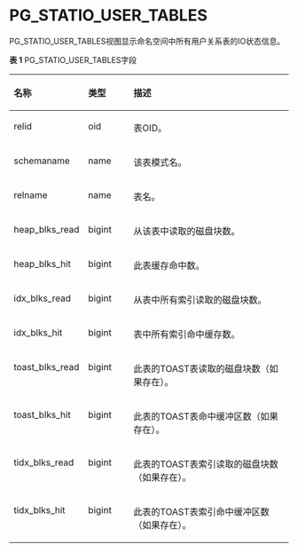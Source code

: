 # PG\_STATIO\_USER\_TABLES<a name="ZH-CN_TOPIC_0242385992"></a>

PG\_STATIO\_USER\_TABLES视图显示命名空间中所有用户关系表的IO状态信息。

**表 1**  PG\_STATIO\_USER\_TABLES字段

<a name="zh-cn_topic_0237122465_zh-cn_topic_0059778777_tb5bd988c593e40d9a9477a7b6f44f03f"></a>
<table><thead align="left"><tr id="zh-cn_topic_0237122465_zh-cn_topic_0059778777_rcbf05acfa5494c7ba6304d78ac7d73b6"><th class="cellrowborder" valign="top" width="23.97%" id="mcps1.2.4.1.1"><p id="zh-cn_topic_0237122465_zh-cn_topic_0059778777_a228f2d49385643a8a20024d8b1979542"><a name="zh-cn_topic_0237122465_zh-cn_topic_0059778777_a228f2d49385643a8a20024d8b1979542"></a><a name="zh-cn_topic_0237122465_zh-cn_topic_0059778777_a228f2d49385643a8a20024d8b1979542"></a>名称</p>
</th>
<th class="cellrowborder" valign="top" width="16.45%" id="mcps1.2.4.1.2"><p id="zh-cn_topic_0237122465_zh-cn_topic_0059778777_a48a8c5965d8a45ab81a6ef0cfd9f0f58"><a name="zh-cn_topic_0237122465_zh-cn_topic_0059778777_a48a8c5965d8a45ab81a6ef0cfd9f0f58"></a><a name="zh-cn_topic_0237122465_zh-cn_topic_0059778777_a48a8c5965d8a45ab81a6ef0cfd9f0f58"></a>类型</p>
</th>
<th class="cellrowborder" valign="top" width="59.58%" id="mcps1.2.4.1.3"><p id="zh-cn_topic_0237122465_zh-cn_topic_0059778777_adeae4cb24d5b4a249c738c366b87b436"><a name="zh-cn_topic_0237122465_zh-cn_topic_0059778777_adeae4cb24d5b4a249c738c366b87b436"></a><a name="zh-cn_topic_0237122465_zh-cn_topic_0059778777_adeae4cb24d5b4a249c738c366b87b436"></a>描述</p>
</th>
</tr>
</thead>
<tbody><tr id="zh-cn_topic_0237122465_zh-cn_topic_0059778777_r2d98de4db3c64617b88c404e1bb105e7"><td class="cellrowborder" valign="top" width="23.97%" headers="mcps1.2.4.1.1 "><p id="zh-cn_topic_0237122465_zh-cn_topic_0059778777_aa6e69d64b09d4ba7a30bb3bd12835ba8"><a name="zh-cn_topic_0237122465_zh-cn_topic_0059778777_aa6e69d64b09d4ba7a30bb3bd12835ba8"></a><a name="zh-cn_topic_0237122465_zh-cn_topic_0059778777_aa6e69d64b09d4ba7a30bb3bd12835ba8"></a>relid</p>
</td>
<td class="cellrowborder" valign="top" width="16.45%" headers="mcps1.2.4.1.2 "><p id="zh-cn_topic_0237122465_zh-cn_topic_0059778777_afa7694aa301143f79a5d8470b793c19e"><a name="zh-cn_topic_0237122465_zh-cn_topic_0059778777_afa7694aa301143f79a5d8470b793c19e"></a><a name="zh-cn_topic_0237122465_zh-cn_topic_0059778777_afa7694aa301143f79a5d8470b793c19e"></a>oid</p>
</td>
<td class="cellrowborder" valign="top" width="59.58%" headers="mcps1.2.4.1.3 "><p id="zh-cn_topic_0237122465_zh-cn_topic_0059778777_ab2044c85e45a44369026add292785bc7"><a name="zh-cn_topic_0237122465_zh-cn_topic_0059778777_ab2044c85e45a44369026add292785bc7"></a><a name="zh-cn_topic_0237122465_zh-cn_topic_0059778777_ab2044c85e45a44369026add292785bc7"></a>表OID。</p>
</td>
</tr>
<tr id="zh-cn_topic_0237122465_zh-cn_topic_0059778777_r0f0ae504adc1415ca98a00994cfd7946"><td class="cellrowborder" valign="top" width="23.97%" headers="mcps1.2.4.1.1 "><p id="zh-cn_topic_0237122465_zh-cn_topic_0059778777_a5c3ca6719cd74cb09b222d64e7d328fe"><a name="zh-cn_topic_0237122465_zh-cn_topic_0059778777_a5c3ca6719cd74cb09b222d64e7d328fe"></a><a name="zh-cn_topic_0237122465_zh-cn_topic_0059778777_a5c3ca6719cd74cb09b222d64e7d328fe"></a>schemaname</p>
</td>
<td class="cellrowborder" valign="top" width="16.45%" headers="mcps1.2.4.1.2 "><p id="zh-cn_topic_0237122465_zh-cn_topic_0059778777_a3c149a9865a44cb4bc6ce5c278fa5f84"><a name="zh-cn_topic_0237122465_zh-cn_topic_0059778777_a3c149a9865a44cb4bc6ce5c278fa5f84"></a><a name="zh-cn_topic_0237122465_zh-cn_topic_0059778777_a3c149a9865a44cb4bc6ce5c278fa5f84"></a>name</p>
</td>
<td class="cellrowborder" valign="top" width="59.58%" headers="mcps1.2.4.1.3 "><p id="zh-cn_topic_0237122465_zh-cn_topic_0059778777_a95096333715f4e249d952a839cc867b6"><a name="zh-cn_topic_0237122465_zh-cn_topic_0059778777_a95096333715f4e249d952a839cc867b6"></a><a name="zh-cn_topic_0237122465_zh-cn_topic_0059778777_a95096333715f4e249d952a839cc867b6"></a>该表模式名。</p>
</td>
</tr>
<tr id="zh-cn_topic_0237122465_zh-cn_topic_0059778777_r0ec2ba23cb874d5f93c65be416ff99f1"><td class="cellrowborder" valign="top" width="23.97%" headers="mcps1.2.4.1.1 "><p id="zh-cn_topic_0237122465_zh-cn_topic_0059778777_ab5c41bcebc3646239512f7840e9fde1f"><a name="zh-cn_topic_0237122465_zh-cn_topic_0059778777_ab5c41bcebc3646239512f7840e9fde1f"></a><a name="zh-cn_topic_0237122465_zh-cn_topic_0059778777_ab5c41bcebc3646239512f7840e9fde1f"></a>relname</p>
</td>
<td class="cellrowborder" valign="top" width="16.45%" headers="mcps1.2.4.1.2 "><p id="zh-cn_topic_0237122465_zh-cn_topic_0059778777_ae096f14496fd434f9f394c0560c6d837"><a name="zh-cn_topic_0237122465_zh-cn_topic_0059778777_ae096f14496fd434f9f394c0560c6d837"></a><a name="zh-cn_topic_0237122465_zh-cn_topic_0059778777_ae096f14496fd434f9f394c0560c6d837"></a>name</p>
</td>
<td class="cellrowborder" valign="top" width="59.58%" headers="mcps1.2.4.1.3 "><p id="zh-cn_topic_0237122465_zh-cn_topic_0059778777_a3ce32745ea81431f9190fa8cf3a3af3f"><a name="zh-cn_topic_0237122465_zh-cn_topic_0059778777_a3ce32745ea81431f9190fa8cf3a3af3f"></a><a name="zh-cn_topic_0237122465_zh-cn_topic_0059778777_a3ce32745ea81431f9190fa8cf3a3af3f"></a>表名。</p>
</td>
</tr>
<tr id="zh-cn_topic_0237122465_zh-cn_topic_0059778777_r5dbba4640a6749efbd48f4023df95a23"><td class="cellrowborder" valign="top" width="23.97%" headers="mcps1.2.4.1.1 "><p id="zh-cn_topic_0237122465_zh-cn_topic_0059778777_a7e27c1925a8e47e3b9f57e3c067d70a3"><a name="zh-cn_topic_0237122465_zh-cn_topic_0059778777_a7e27c1925a8e47e3b9f57e3c067d70a3"></a><a name="zh-cn_topic_0237122465_zh-cn_topic_0059778777_a7e27c1925a8e47e3b9f57e3c067d70a3"></a>heap_blks_read</p>
</td>
<td class="cellrowborder" valign="top" width="16.45%" headers="mcps1.2.4.1.2 "><p id="zh-cn_topic_0237122465_zh-cn_topic_0059778777_a782b7c92a4224f53bb869e41923fdc5d"><a name="zh-cn_topic_0237122465_zh-cn_topic_0059778777_a782b7c92a4224f53bb869e41923fdc5d"></a><a name="zh-cn_topic_0237122465_zh-cn_topic_0059778777_a782b7c92a4224f53bb869e41923fdc5d"></a>bigint</p>
</td>
<td class="cellrowborder" valign="top" width="59.58%" headers="mcps1.2.4.1.3 "><p id="zh-cn_topic_0237122465_zh-cn_topic_0059778777_afcd26d520c5e46c2a5fc22f1acbfa7a6"><a name="zh-cn_topic_0237122465_zh-cn_topic_0059778777_afcd26d520c5e46c2a5fc22f1acbfa7a6"></a><a name="zh-cn_topic_0237122465_zh-cn_topic_0059778777_afcd26d520c5e46c2a5fc22f1acbfa7a6"></a>从该表中读取的磁盘块数。</p>
</td>
</tr>
<tr id="zh-cn_topic_0237122465_zh-cn_topic_0059778777_r07a839cc71b14e65b10102e4f144e9da"><td class="cellrowborder" valign="top" width="23.97%" headers="mcps1.2.4.1.1 "><p id="zh-cn_topic_0237122465_zh-cn_topic_0059778777_aefc1dc5df2224b22a3ce058183f39423"><a name="zh-cn_topic_0237122465_zh-cn_topic_0059778777_aefc1dc5df2224b22a3ce058183f39423"></a><a name="zh-cn_topic_0237122465_zh-cn_topic_0059778777_aefc1dc5df2224b22a3ce058183f39423"></a>heap_blks_hit</p>
</td>
<td class="cellrowborder" valign="top" width="16.45%" headers="mcps1.2.4.1.2 "><p id="zh-cn_topic_0237122465_zh-cn_topic_0059778777_a167efc4cf9b44b9897a9ca83bb7602ad"><a name="zh-cn_topic_0237122465_zh-cn_topic_0059778777_a167efc4cf9b44b9897a9ca83bb7602ad"></a><a name="zh-cn_topic_0237122465_zh-cn_topic_0059778777_a167efc4cf9b44b9897a9ca83bb7602ad"></a>bigint</p>
</td>
<td class="cellrowborder" valign="top" width="59.58%" headers="mcps1.2.4.1.3 "><p id="zh-cn_topic_0237122465_zh-cn_topic_0059778777_a688c089e0b2d4899886e1273b60ebaa6"><a name="zh-cn_topic_0237122465_zh-cn_topic_0059778777_a688c089e0b2d4899886e1273b60ebaa6"></a><a name="zh-cn_topic_0237122465_zh-cn_topic_0059778777_a688c089e0b2d4899886e1273b60ebaa6"></a>此表缓存命中数。</p>
</td>
</tr>
<tr id="zh-cn_topic_0237122465_zh-cn_topic_0059778777_rcdc0867299e341aca10c30b57bf76a85"><td class="cellrowborder" valign="top" width="23.97%" headers="mcps1.2.4.1.1 "><p id="zh-cn_topic_0237122465_zh-cn_topic_0059778777_a20c46d73c6164f7485b7571e83660745"><a name="zh-cn_topic_0237122465_zh-cn_topic_0059778777_a20c46d73c6164f7485b7571e83660745"></a><a name="zh-cn_topic_0237122465_zh-cn_topic_0059778777_a20c46d73c6164f7485b7571e83660745"></a>idx_blks_read</p>
</td>
<td class="cellrowborder" valign="top" width="16.45%" headers="mcps1.2.4.1.2 "><p id="zh-cn_topic_0237122465_zh-cn_topic_0059778777_ac21fee56fcbf4b36804fe1bb74809287"><a name="zh-cn_topic_0237122465_zh-cn_topic_0059778777_ac21fee56fcbf4b36804fe1bb74809287"></a><a name="zh-cn_topic_0237122465_zh-cn_topic_0059778777_ac21fee56fcbf4b36804fe1bb74809287"></a>bigint</p>
</td>
<td class="cellrowborder" valign="top" width="59.58%" headers="mcps1.2.4.1.3 "><p id="zh-cn_topic_0237122465_zh-cn_topic_0059778777_a47684cb97e814e298a917f064b497d5a"><a name="zh-cn_topic_0237122465_zh-cn_topic_0059778777_a47684cb97e814e298a917f064b497d5a"></a><a name="zh-cn_topic_0237122465_zh-cn_topic_0059778777_a47684cb97e814e298a917f064b497d5a"></a>从表中所有索引读取的磁盘块数。</p>
</td>
</tr>
<tr id="zh-cn_topic_0237122465_zh-cn_topic_0059778777_r264e195960754d0697c4483aef32589f"><td class="cellrowborder" valign="top" width="23.97%" headers="mcps1.2.4.1.1 "><p id="zh-cn_topic_0237122465_zh-cn_topic_0059778777_ab28617def279422d978500b9d94678a7"><a name="zh-cn_topic_0237122465_zh-cn_topic_0059778777_ab28617def279422d978500b9d94678a7"></a><a name="zh-cn_topic_0237122465_zh-cn_topic_0059778777_ab28617def279422d978500b9d94678a7"></a>idx_blks_hit</p>
</td>
<td class="cellrowborder" valign="top" width="16.45%" headers="mcps1.2.4.1.2 "><p id="zh-cn_topic_0237122465_zh-cn_topic_0059778777_a5ccd2ef87e90491db00bd1f82bd2bdc1"><a name="zh-cn_topic_0237122465_zh-cn_topic_0059778777_a5ccd2ef87e90491db00bd1f82bd2bdc1"></a><a name="zh-cn_topic_0237122465_zh-cn_topic_0059778777_a5ccd2ef87e90491db00bd1f82bd2bdc1"></a>bigint</p>
</td>
<td class="cellrowborder" valign="top" width="59.58%" headers="mcps1.2.4.1.3 "><p id="zh-cn_topic_0237122465_zh-cn_topic_0059778777_a1dd83cef031d4ea58c6a2e2cf7239060"><a name="zh-cn_topic_0237122465_zh-cn_topic_0059778777_a1dd83cef031d4ea58c6a2e2cf7239060"></a><a name="zh-cn_topic_0237122465_zh-cn_topic_0059778777_a1dd83cef031d4ea58c6a2e2cf7239060"></a>表中所有索引命中缓存数。</p>
</td>
</tr>
<tr id="zh-cn_topic_0237122465_zh-cn_topic_0059778777_r255dc3c1db3e431fa07878083046e0e0"><td class="cellrowborder" valign="top" width="23.97%" headers="mcps1.2.4.1.1 "><p id="zh-cn_topic_0237122465_zh-cn_topic_0059778777_a5484f71a8ab8454cbbb7d3374f646738"><a name="zh-cn_topic_0237122465_zh-cn_topic_0059778777_a5484f71a8ab8454cbbb7d3374f646738"></a><a name="zh-cn_topic_0237122465_zh-cn_topic_0059778777_a5484f71a8ab8454cbbb7d3374f646738"></a>toast_blks_read</p>
</td>
<td class="cellrowborder" valign="top" width="16.45%" headers="mcps1.2.4.1.2 "><p id="zh-cn_topic_0237122465_zh-cn_topic_0059778777_abafa2d07326f435382c866419041380d"><a name="zh-cn_topic_0237122465_zh-cn_topic_0059778777_abafa2d07326f435382c866419041380d"></a><a name="zh-cn_topic_0237122465_zh-cn_topic_0059778777_abafa2d07326f435382c866419041380d"></a>bigint</p>
</td>
<td class="cellrowborder" valign="top" width="59.58%" headers="mcps1.2.4.1.3 "><p id="zh-cn_topic_0237122465_zh-cn_topic_0059778777_ad37f8635423243cd848cdff3e08d2a19"><a name="zh-cn_topic_0237122465_zh-cn_topic_0059778777_ad37f8635423243cd848cdff3e08d2a19"></a><a name="zh-cn_topic_0237122465_zh-cn_topic_0059778777_ad37f8635423243cd848cdff3e08d2a19"></a>此表的TOAST表读取的磁盘块数（如果存在）。</p>
</td>
</tr>
<tr id="zh-cn_topic_0237122465_zh-cn_topic_0059778777_r8cbeae3c28924ecfb8b58e9af1deca74"><td class="cellrowborder" valign="top" width="23.97%" headers="mcps1.2.4.1.1 "><p id="zh-cn_topic_0237122465_zh-cn_topic_0059778777_a5288abb1b2e641919998b273fb9b3a75"><a name="zh-cn_topic_0237122465_zh-cn_topic_0059778777_a5288abb1b2e641919998b273fb9b3a75"></a><a name="zh-cn_topic_0237122465_zh-cn_topic_0059778777_a5288abb1b2e641919998b273fb9b3a75"></a>toast_blks_hit</p>
</td>
<td class="cellrowborder" valign="top" width="16.45%" headers="mcps1.2.4.1.2 "><p id="zh-cn_topic_0237122465_zh-cn_topic_0059778777_a9f7a7e3c17c74bb8b390ed159cd31b13"><a name="zh-cn_topic_0237122465_zh-cn_topic_0059778777_a9f7a7e3c17c74bb8b390ed159cd31b13"></a><a name="zh-cn_topic_0237122465_zh-cn_topic_0059778777_a9f7a7e3c17c74bb8b390ed159cd31b13"></a>bigint</p>
</td>
<td class="cellrowborder" valign="top" width="59.58%" headers="mcps1.2.4.1.3 "><p id="zh-cn_topic_0237122465_zh-cn_topic_0059778777_a2d87bc4d4d1447a7840bf0516a968ba4"><a name="zh-cn_topic_0237122465_zh-cn_topic_0059778777_a2d87bc4d4d1447a7840bf0516a968ba4"></a><a name="zh-cn_topic_0237122465_zh-cn_topic_0059778777_a2d87bc4d4d1447a7840bf0516a968ba4"></a>此表的TOAST表命中缓冲区数（如果存在）。</p>
</td>
</tr>
<tr id="zh-cn_topic_0237122465_zh-cn_topic_0059778777_r6e1d63e9899a42f983fb13aa1a20cb5d"><td class="cellrowborder" valign="top" width="23.97%" headers="mcps1.2.4.1.1 "><p id="zh-cn_topic_0237122465_zh-cn_topic_0059778777_a742096cd4c834d82b0c497711ed4f573"><a name="zh-cn_topic_0237122465_zh-cn_topic_0059778777_a742096cd4c834d82b0c497711ed4f573"></a><a name="zh-cn_topic_0237122465_zh-cn_topic_0059778777_a742096cd4c834d82b0c497711ed4f573"></a>tidx_blks_read</p>
</td>
<td class="cellrowborder" valign="top" width="16.45%" headers="mcps1.2.4.1.2 "><p id="zh-cn_topic_0237122465_zh-cn_topic_0059778777_a6dac0489ae094052bfb6473df2f4b6ae"><a name="zh-cn_topic_0237122465_zh-cn_topic_0059778777_a6dac0489ae094052bfb6473df2f4b6ae"></a><a name="zh-cn_topic_0237122465_zh-cn_topic_0059778777_a6dac0489ae094052bfb6473df2f4b6ae"></a>bigint</p>
</td>
<td class="cellrowborder" valign="top" width="59.58%" headers="mcps1.2.4.1.3 "><p id="zh-cn_topic_0237122465_zh-cn_topic_0059778777_a1509e99266c74b9eaf06b3d2506ee477"><a name="zh-cn_topic_0237122465_zh-cn_topic_0059778777_a1509e99266c74b9eaf06b3d2506ee477"></a><a name="zh-cn_topic_0237122465_zh-cn_topic_0059778777_a1509e99266c74b9eaf06b3d2506ee477"></a>此表的TOAST表索引读取的磁盘块数（如果存在）。</p>
</td>
</tr>
<tr id="zh-cn_topic_0237122465_zh-cn_topic_0059778777_r1ad0c568775146c99e5c3e2c5d3731f4"><td class="cellrowborder" valign="top" width="23.97%" headers="mcps1.2.4.1.1 "><p id="zh-cn_topic_0237122465_zh-cn_topic_0059778777_af4bebbf3595b4cf4a74a45ac46f5cc77"><a name="zh-cn_topic_0237122465_zh-cn_topic_0059778777_af4bebbf3595b4cf4a74a45ac46f5cc77"></a><a name="zh-cn_topic_0237122465_zh-cn_topic_0059778777_af4bebbf3595b4cf4a74a45ac46f5cc77"></a>tidx_blks_hit</p>
</td>
<td class="cellrowborder" valign="top" width="16.45%" headers="mcps1.2.4.1.2 "><p id="zh-cn_topic_0237122465_zh-cn_topic_0059778777_a9e4202bc04fa46a9aedb289d425e96c0"><a name="zh-cn_topic_0237122465_zh-cn_topic_0059778777_a9e4202bc04fa46a9aedb289d425e96c0"></a><a name="zh-cn_topic_0237122465_zh-cn_topic_0059778777_a9e4202bc04fa46a9aedb289d425e96c0"></a>bigint</p>
</td>
<td class="cellrowborder" valign="top" width="59.58%" headers="mcps1.2.4.1.3 "><p id="zh-cn_topic_0237122465_zh-cn_topic_0059778777_ab7e1dfd2ae914592abd61e35b45a2f12"><a name="zh-cn_topic_0237122465_zh-cn_topic_0059778777_ab7e1dfd2ae914592abd61e35b45a2f12"></a><a name="zh-cn_topic_0237122465_zh-cn_topic_0059778777_ab7e1dfd2ae914592abd61e35b45a2f12"></a>此表的TOAST表索引命中缓冲区数（如果存在）。</p>
</td>
</tr>
</tbody>
</table>

